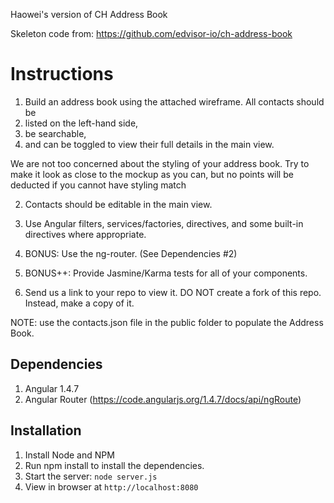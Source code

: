 Haowei's version of CH Address Book

Skeleton code from: https://github.com/edvisor-io/ch-address-book

# Instructions

1. Build an address book using the attached wireframe. All contacts should be
  1. listed on the left-hand side,
  2. be searchable,
  3. and can be toggled to view their full details in the main view.

  We are not too concerned about the styling of your address book. Try to make it look as close to the mockup as you can, but no points will be deducted if you cannot have styling match

2. Contacts should be editable in the main view.

3. Use Angular filters, services/factories, directives, and some built-in directives where appropriate.

4. BONUS: Use the ng-router. (See Dependencies #2)

5. BONUS++: Provide Jasmine/Karma tests for all of your components.

6. Send us a link to your repo to view it. DO NOT create a fork of this repo. Instead, make a copy of it.


NOTE: use the contacts.json file in the public folder to populate the Address Book.

## Dependencies
1. Angular 1.4.7
2. Angular Router (https://code.angularjs.org/1.4.7/docs/api/ngRoute)

## Installation

1. Install Node and NPM
2. Run npm install to install the dependencies.
3. Start the server: `node server.js`
4. View in browser at `http://localhost:8080`
